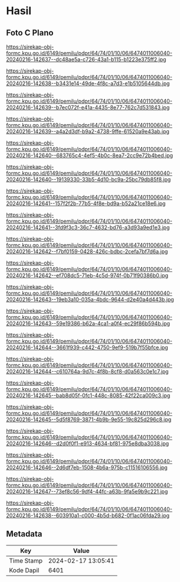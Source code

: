 # Hasil

## Foto C Plano

https://sirekap-obj-formc.kpu.go.id/6149/pemilu/pdpr/64/74/01/10/06/6474011006040-20240216-142637--dc48ae5a-c726-43a1-b115-b1223e375ff2.jpg

https://sirekap-obj-formc.kpu.go.id/6149/pemilu/pdpr/64/74/01/10/06/6474011006040-20240216-142638--b3431e14-49de-4f8c-a7d3-e1b5105644db.jpg

https://sirekap-obj-formc.kpu.go.id/6149/pemilu/pdpr/64/74/01/10/06/6474011006040-20240216-142639--b7ec072f-e41a-4435-8e77-762c7d531843.jpg

https://sirekap-obj-formc.kpu.go.id/6149/pemilu/pdpr/64/74/01/10/06/6474011006040-20240216-142639--a4a2d3df-b9a2-4738-9ffe-61520a9e43ab.jpg

https://sirekap-obj-formc.kpu.go.id/6149/pemilu/pdpr/64/74/01/10/06/6474011006040-20240216-142640--683765c4-4ef5-4b0c-8ea7-2cc9e72b4bed.jpg

https://sirekap-obj-formc.kpu.go.id/6149/pemilu/pdpr/64/74/01/10/06/6474011006040-20240216-142640--19139330-33b5-4d10-bc9a-25bc79db85f8.jpg

https://sirekap-obj-formc.kpu.go.id/6149/pemilu/pdpr/64/74/01/10/06/6474011006040-20240216-142641--157f2f2b-77b5-4f8e-bd9a-b52a21ce18e6.jpg

https://sirekap-obj-formc.kpu.go.id/6149/pemilu/pdpr/64/74/01/10/06/6474011006040-20240216-142641--3fd9f3c3-36c7-4632-bd76-a3d93a9ed1e3.jpg

https://sirekap-obj-formc.kpu.go.id/6149/pemilu/pdpr/64/74/01/10/06/6474011006040-20240216-142642--f7bf0159-0428-426c-bdbc-2cefa7bf7d6a.jpg

https://sirekap-obj-formc.kpu.go.id/6149/pemilu/pdpr/64/74/01/10/06/6474011006040-20240216-142642--ef708dc5-71eb-4c5d-974f-0b71f90386b0.jpg

https://sirekap-obj-formc.kpu.go.id/6149/pemilu/pdpr/64/74/01/10/06/6474011006040-20240216-142643--19eb3a10-035a-4bdc-9644-d2e40a4d443b.jpg

https://sirekap-obj-formc.kpu.go.id/6149/pemilu/pdpr/64/74/01/10/06/6474011006040-20240216-142643--59e19386-b62a-4ca1-a0f4-ec29f86b594b.jpg

https://sirekap-obj-formc.kpu.go.id/6149/pemilu/pdpr/64/74/01/10/06/6474011006040-20240216-142644--3661f939-c442-4750-9ef9-519b7f55bfce.jpg

https://sirekap-obj-formc.kpu.go.id/6149/pemilu/pdpr/64/74/01/10/06/6474011006040-20240216-142644--c610764a-9d7c-4f8b-8cf8-d0a563c0e1c7.jpg

https://sirekap-obj-formc.kpu.go.id/6149/pemilu/pdpr/64/74/01/10/06/6474011006040-20240216-142645--bab8d05f-0fc1-448c-8085-42f22ca009c3.jpg

https://sirekap-obj-formc.kpu.go.id/6149/pemilu/pdpr/64/74/01/10/06/6474011006040-20240216-142645--5d5f8769-3871-4b9b-9e55-19c825d296c8.jpg

https://sirekap-obj-formc.kpu.go.id/6149/pemilu/pdpr/64/74/01/10/06/6474011006040-20240216-142646--d2d0f0f1-e913-4634-bf81-975e8dba3038.jpg

https://sirekap-obj-formc.kpu.go.id/6149/pemilu/pdpr/64/74/01/10/06/6474011006040-20240216-142646--2d6df7eb-1508-4b6a-975b-c11516106556.jpg

https://sirekap-obj-formc.kpu.go.id/6149/pemilu/pdpr/64/74/01/10/06/6474011006040-20240216-142647--73ef8c56-9df4-44fc-a63b-9fa5e9b9c221.jpg

https://sirekap-obj-formc.kpu.go.id/6149/pemilu/pdpr/64/74/01/10/06/6474011006040-20240216-142638--603910a1-c000-4b5d-b682-0f1ac06fda29.jpg


## Metadata

| Key        | Value               |
| ---------- | ------------------- |
| Time Stamp | 2024-02-17 13:05:41 |
| Kode Dapil | 6401                |



